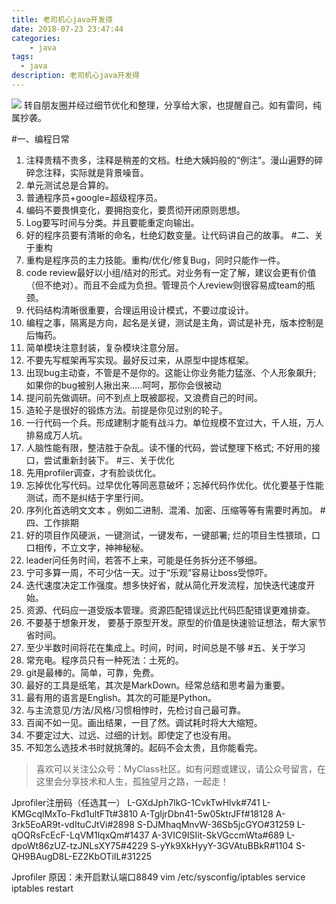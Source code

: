 ```yaml
---
title: 老司机心java开发得
date: 2018-07-23 23:47:44
categories:
    - java
tags:
  - java
description: 老司机心java开发得
---
```


![](/images/java.jpg "")
转自朋友圈并经过细节优化和整理，分享给大家，也提醒自己。如有雷同，纯属抄袭。
<!--more-->
#一、编程日常
1. 注释贵精不贵多，注释是稍差的文档。杜绝大姨妈般的“例注”。漫山遍野的碎碎念注释，实际就是背景噪音。
2. 单元测试总是合算的。
3. 普通程序员+google=超级程序员。
4. 编码不要畏惧变化，要拥抱变化，要贯彻开闭原则思想。
5. Log要写时间与分类。并且要能重定向输出。
6. 好的程序员要有清晰的命名，杜绝幻数变量。让代码讲自己的故事。
#二、关于重构
1. 重构是程序员的主力技能。重构/优化/修复Bug，同时只能作一件。
2. code review最好以小组/结对的形式。对业务有一定了解，建议会更有价值（但不绝对）。而且不会成为负担。管理员个人review则很容易成team的瓶颈。
3. 代码结构清晰很重要，合理运用设计模式，不要过度设计。
4. 编程之事，隔离是方向，起名是关键，测试是主角，调试是补充，版本控制是后悔药。
5. 简单模块注意封装，复杂模块注意分层。
6. 不要先写框架再写实现。最好反过来，从原型中提炼框架。
7. 出现bug主动查，不管是不是你的。这能让你业务能力猛涨、个人形象飙升; 如果你的bug被别人揪出来.....呵呵，那你会很被动
8. 提问前先做调研。问不到点上既被鄙视，又浪费自己的时间。
9. 造轮子是很好的锻炼方法。前提是你见过别的轮子。
10. 一行代码一个兵。形成建制才能有战斗力。单位规模不宜过大，千人班，万人排易成万人坑。
11. 人脑性能有限，整洁胜于杂乱。读不懂的代码，尝试整理下格式;  不好用的接口，尝试重新封装下。
#三、关于优化
1. 先用profiler调查，才有脸谈优化。
2. 忘掉优化写代码。过早优化等同恶意破坏；忘掉代码作优化。优化要基于性能测试，而不是纠结于字里行间。
3. 序列化首选明文文本 。例如二进制、混淆、加密、压缩等等有需要时再加。
#四、工作排期
1. 好的项目作风硬派，一键测试，一键发布，一键部署; 烂的项目生性猥琐，口口相传，不立文字，神神秘秘。
2. leader问任务时间，若答不上来，可能是任务拆分还不够细。
3. 宁可多算一周，不可少估一天。过于“乐观”容易让boss受惊吓。
4. 迭代速度决定工作强度。想多快好省，就从简化开发流程，加快迭代速度开始。
5. 资源、代码应一道受版本管理。资源匹配错误远比代码匹配错误更难排查。
6. 不要基于想象开发， 要基于原型开发。原型的价值是快速验证想法，帮大家节省时间。
7. 至少半数时间将花在集成上。时间，时间，时间总是不够
#五、关于学习
1. 常充电。程序员只有一种死法：土死的。
2. git是最棒的。简单，可靠，免费。
3. 最好的工具是纸笔，其次是MarkDown。经常总结和思考最为重要。
4. 最有用的语言是English。其次的可能是Python。
5. 与主流意见/方法/风格/习惯相悖时，先检讨自己最可靠。
6. 百闻不如一见。画出结果，一目了然。调试耗时将大大缩短。
7. 不要定过大、过远、过细的计划。即使定了也没有用。
8. 不知怎么选技术书时就挑薄的。起码不会太贵，且你能看完。

>喜欢可以关注公众号：MyClass社区。如有问题或建议，请公众号留言，在这里会分享技术和人生，孤独望月之路，一起走！

Jprofiler注册码（任选其一）
L-GXdJph7lkG-1CvkTwHlvk#741
L-KMGcqlMxTo-Fkd1ultFTt#3810
A-TgIjrDbn41-5w05ktrJFf#18128
A-3rk5EoAR9t-vdItuCJtVi#2898
S-DJMhaqMnvW-36Sb5jcGYO#31259
L-qOQRsFcEcF-LqVM1lqxQm#1437
A-3VIC9ISIit-SkVGccmWta#689
L-dpoWt86zUZ-tzJNLsXY75#4229
S-yYk9XkHyyY-3GVAtuBBkR#1104
S-QH9BAugD8L-EZ2KbOTiIL#31225

Jprofiler
原因：未开启默认端口8849
vim /etc/sysconfig/iptables
service iptables restart
